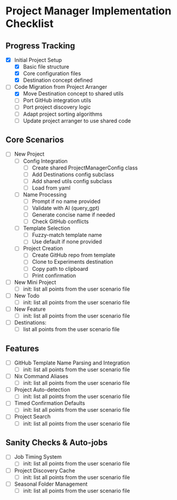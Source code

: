 # Project Manager Implementation Checklist

## Progress Tracking
- [x] Initial Project Setup
  - [x] Basic file structure
  - [x] Core configuration files
  - [x] Destination concept defined

- [ ] Code Migration from Project Arranger
  - [x] Move Destination concept to shared utils
  - [ ] Port GitHub integration utils
  - [ ] Port project discovery logic
  - [ ] Adapt project sorting algorithms
  - [ ] Update project arranger to use shared code

## Core Scenarios
- [ ] New Project
  - [ ] Config Integration
    - [ ] Create shared ProjectManagerConfig class
    - [ ] Add Destinations config subclass
    - [ ] Add shared utils config subclass
    - [ ] Load from yaml
  - [ ] Name Processing
    - [ ] Prompt if no name provided
    - [ ] Validate with AI (query_gpt)
    - [ ] Generate concise name if needed
    - [ ] Check GitHub conflicts
  - [ ] Template Selection
    - [ ] Fuzzy-match template name
    - [ ] Use default if none provided
  - [ ] Project Creation
    - [ ] Create GitHub repo from template
    - [ ] Clone to Experiments destination
    - [ ] Copy path to clipboard
    - [ ] Print confirmation
- [ ] New Mini Project
  - [ ] init: list all points from the user scenario file
- [ ] New Todo
  - [ ] init: list all points from the user scenario file
- [ ] New Feature
  - [ ] init: list all points from the user scenario file
- [ ] Destinations:
  - [ ] list all points from the user scenario file

## Features
- [ ] GitHub Template Name Parsing and Integration
  - [ ] init: list all points from the user scenario file
- [ ] Nix Command Aliases
  - [ ] init: list all points from the user scenario file
- [ ] Project Auto-detection
  - [ ] init: list all points from the user scenario file
- [ ] Timed Confirmation Defaults
  - [ ] init: list all points from the user scenario file
- [ ] Project Search
  - [ ] init: list all points from the user scenario file

## Sanity Checks & Auto-jobs
- [ ] Job Timing System
  - [ ] init: list all points from the user scenario file
- [ ] Project Discovery Cache
  - [ ] init: list all points from the user scenario file
- [ ] Seasonal Folder Management
  - [ ] init: list all points from the user scenario file
